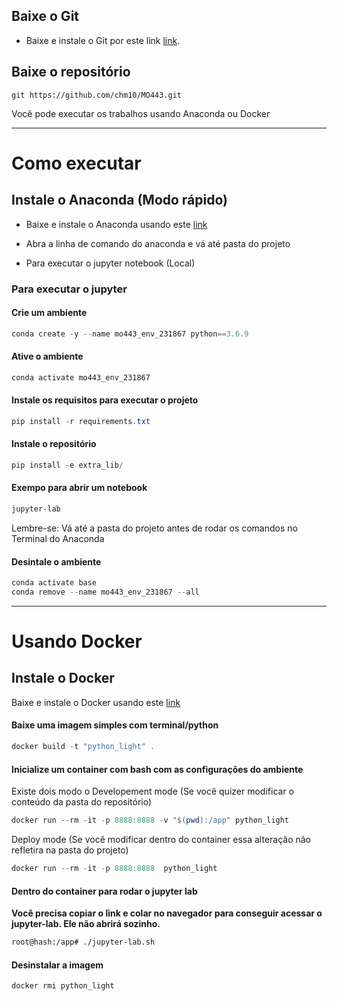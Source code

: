 ## Baixe o Git

* Baixe e instale o Git por este link [link](https://git-scm.com/).

## Baixe o repositório
`````
git https://github.com/chm10/MO443.git
`````


Você pode executar os trabalhos usando Anaconda ou Docker

---

# Como executar
## Instale o Anaconda (Modo rápido)

* Baixe e instale o Anaconda usando este  [link](https://docs.conda.io/projects/conda/en/latest/user-guide/install/index.html#installing-conda-on-a-system-that-has-other-python-installations-or-packages)

* Abra a linha de comando do anaconda e vá até pasta do projeto

* Para executar o jupyter notebook (Local)

###  Para executar o jupyter

#### Crie um ambiente
`````powershell
conda create -y --name mo443_env_231867 python==3.6.9 
`````

#### Ative o ambiente 
`````powershell
conda activate mo443_env_231867
`````

#### Instale os requisitos para executar o projeto
`````powershell
pip install -r requirements.txt
`````

#### Instale o repositório 
`````powershell
pip install -e extra_lib/
`````

#### Exempo para abrir um notebook

`````powershell
jupyter-lab
`````

Lembre-se: Vá até a pasta do projeto antes de rodar os comandos no Terminal do Anaconda


#### Desintale o ambiente
`````powershell
conda activate base
conda remove --name mo443_env_231867 --all
`````

---
# Usando Docker
## Instale o Docker

   Baixe e instale o Docker usando este [link](https://www.docker.com/products/docker-desktop)

#### Baixe uma imagem simples com terminal/python

`````powershell
docker build -t "python_light" .
`````

#### Inicialize um container com bash com as configurações do ambiente
Existe dois modo o Developement mode (Se você quizer modificar o conteúdo da pasta do repositório)
`````powershell
docker run --rm -it -p 8888:8888 -v "$(pwd):/app" python_light
`````

Deploy mode (Se você modificar dentro do container essa alteração não refletira na pasta do projeto)
`````powershell
docker run --rm -it -p 8888:8888  python_light
`````

#### Dentro do container para rodar o jupyter lab
**Você precisa copiar o link e colar no navegador para conseguir acessar o jupyter-lab. Ele não abrirá sozinho.**
`````bash
root@hash:/app# ./jupyter-lab.sh
`````

#### Desinstalar a imagem 
`````powershell
docker rmi python_light
`````

